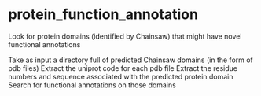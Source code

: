 # protein_function_annotation
Look for protein domains (identified by Chainsaw) that might have novel functional annotations

Take as input a directory full of predicted Chainsaw domains (in the form of pdb files)
Extract the uniprot code for each pdb file
Extract the residue numbers and sequence associated with the predicted protein domain
Search for functional annotations on those domains
